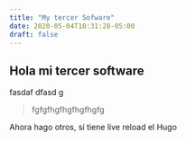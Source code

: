 ```yaml
---
title: "My tercer Sofware"
date: 2020-05-04T10:31:28-05:00
draft: false
---
```


## Hola mi tercer software

fasdaf
dfasd
g
> fgfgfhgfhgfhgfhgfg

Ahora hago otros, sí tiene live reload el Hugo